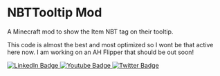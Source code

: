 # NBTTooltip Mod

A Minecraft mod to show the Item NBT tag on their tooltip.

This code is almost the best and most optimized so I wont be that active here now.
I am working on an AH Flipper that should be out soon!



<div id="badges">
  <a href="your-linkedin-URL">
    <img src="https://camo.githubusercontent.com/c92be2bba9638397eac6ad9b426119f0577a31f7f482d32680c8bf5917613728/68747470733a2f2f696d672e736869656c64732e696f2f6769746875622f7265706f2d73697a652f6b6f70616d65642f526176656e2d62504c55532e737667" alt="LinkedIn Badge"/>
  </a>
  <a href="your-youtube-URL">
    <img src="https://img.shields.io/badge/YouTube-red?style=for-the-badge&logo=youtube&logoColor=white" alt="Youtube Badge"/>
  </a>
  <a href="your-twitter-URL">
    <img src="https://camo.githubusercontent.com/4ce1189c39f0006eb2212760bfbdcee84ca534241abfc0b51c64a3229f5eaec4/68747470733a2f2f696d672e736869656c64732e696f2f62616467652f4d432d312e382e392d627269676874677265656e2e737667" alt="Twitter Badge"/>
  </a>
</div>
 
